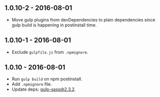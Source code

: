 ## 1.0.10-2 - 2016-08-01

* Move gulp plugins from devDependencies to plain dependencies since gulp build is happening in postinstall time.

## 1.0.10-1 - 2016-08-01

* Exclude `gulpfile.js` from `.npmignore`.

## 1.0.10 - 2016-08-01

* Run `gulp build` on npm postinstall.
* Add `.npmignore` file.
* Update deps: gulp-sass@2.3.2.
